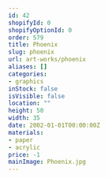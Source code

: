 ```yaml
---
id: 42
shopifyId: 0
shopifyOptionId: 0
order: 579
title: Phoenix
slug: phoenix
url: art-works/phoenix
aliases: []
categories:
- graphics
inStock: false
isVisible: false
location: ""
height: 50
width: 35
date: 2002-01-01T00:00:00Z
materials:
- paper
- acrylic
price: -1
mainImage: Phoenix.jpg
---
```

